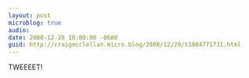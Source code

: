 ```yaml
---
layout: post
microblog: true
audio: 
date: 2008-12-28 18:00:00 -0600
guid: http://craigmcclellan.micro.blog/2008/12/29/t1084771731.html
---
```

TWEEEET!
